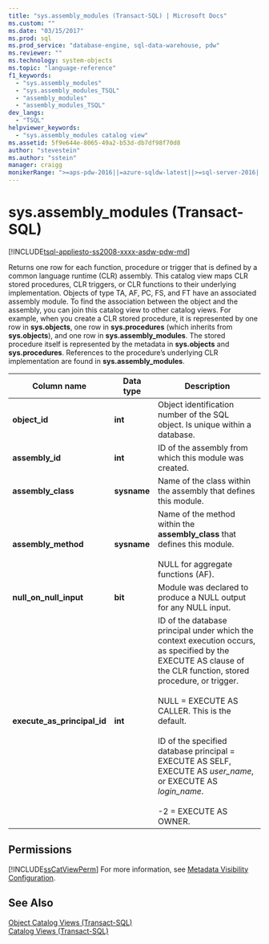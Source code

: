 ```yaml
---
title: "sys.assembly_modules (Transact-SQL) | Microsoft Docs"
ms.custom: ""
ms.date: "03/15/2017"
ms.prod: sql
ms.prod_service: "database-engine, sql-data-warehouse, pdw"
ms.reviewer: ""
ms.technology: system-objects
ms.topic: "language-reference"
f1_keywords: 
  - "sys.assembly_modules"
  - "sys.assembly_modules_TSQL"
  - "assembly_modules"
  - "assembly_modules_TSQL"
dev_langs: 
  - "TSQL"
helpviewer_keywords: 
  - "sys.assembly_modules catalog view"
ms.assetid: 5f9e644e-8065-49a2-b53d-db7df98f70d8
author: "stevestein"
ms.author: "sstein"
manager: craigg
monikerRange: ">=aps-pdw-2016||=azure-sqldw-latest||>=sql-server-2016||=sqlallproducts-allversions||>=sql-server-linux-2017||=azuresqldb-mi-current"
---
```

# sys.assembly_modules (Transact-SQL)
[!INCLUDE[tsql-appliesto-ss2008-xxxx-asdw-pdw-md](../../includes/tsql-appliesto-ss2008-xxxx-asdw-pdw-md.md)]

  Returns one row for each function, procedure or trigger that is defined by a common language runtime (CLR) assembly. This catalog view maps CLR stored procedures, CLR triggers, or CLR functions to their underlying implementation. Objects of type TA, AF, PC, FS, and FT have an associated assembly module. To find the association between the object and the assembly, you can join this catalog view to other catalog views. For example, when you create a CLR stored procedure, it is represented by one row in **sys.objects**, one row in **sys.procedures** (which inherits from **sys.objects**), and one row in **sys.assembly_modules**. The stored procedure itself is represented by the metadata in **sys.objects** and **sys.procedures**. References to the procedure’s underlying CLR implementation are found in **sys.assembly_modules**.  
  
|Column name|Data type|Description|  
|-----------------|---------------|-----------------|  
|**object_id**|**int**|Object identification number of the SQL object. Is unique within a database.|  
|**assembly_id**|**int**|ID of the assembly from which this module was created.|  
|**assembly_class**|**sysname**|Name of the class within the assembly that defines this module.|  
|**assembly_method**|**sysname**|Name of the method within the **assembly_class** that defines this module.<br /><br /> NULL for aggregate functions (AF).|  
|**null_on_null_input**|**bit**|Module was declared to produce a NULL output for any NULL input.|  
|**execute_as_principal_id**|**int**|ID of the database principal under which the context execution occurs, as specified by the EXECUTE AS clause of the CLR function, stored procedure, or trigger.<br /><br /> NULL = EXECUTE AS CALLER. This is the default.<br /><br /> ID of the specified database principal = EXECUTE AS SELF, EXECUTE AS *user_name*, or EXECUTE AS *login_name*.<br /><br /> -2 = EXECUTE AS OWNER.|  
  
## Permissions  
 [!INCLUDE[ssCatViewPerm](../../includes/sscatviewperm-md.md)] For more information, see [Metadata Visibility Configuration](../../relational-databases/security/metadata-visibility-configuration.md).  
  
## See Also  
 [Object Catalog Views &#40;Transact-SQL&#41;](../../relational-databases/system-catalog-views/object-catalog-views-transact-sql.md)   
 [Catalog Views &#40;Transact-SQL&#41;](../../relational-databases/system-catalog-views/catalog-views-transact-sql.md)  
  
  
